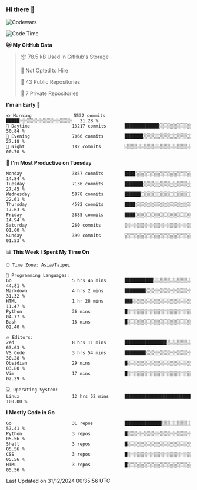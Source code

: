 ### Hi there 👋

![Codewars](https://www.codewars.com/users/omegaatt36/badges/small)

<!--START_SECTION:waka-->
![Code Time](http://img.shields.io/badge/Code%20Time-2%2C949%20hrs%2038%20mins-blue)

**🐱 My GitHub Data** 

> 📦 78.5 kB Used in GitHub's Storage 
 > 
> 🚫 Not Opted to Hire
 > 
> 📜 43 Public Repositories 
 > 
> 🔑 7 Private Repositories 
 > 
**I'm an Early 🐤** 

```text
🌞 Morning                5532 commits        █████░░░░░░░░░░░░░░░░░░░░   21.28 % 
🌆 Daytime                13217 commits       █████████████░░░░░░░░░░░░   50.84 % 
🌃 Evening                7066 commits        ███████░░░░░░░░░░░░░░░░░░   27.18 % 
🌙 Night                  182 commits         ░░░░░░░░░░░░░░░░░░░░░░░░░   00.70 % 
```
📅 **I'm Most Productive on Tuesday** 

```text
Monday                   3857 commits        ████░░░░░░░░░░░░░░░░░░░░░   14.84 % 
Tuesday                  7136 commits        ███████░░░░░░░░░░░░░░░░░░   27.45 % 
Wednesday                5878 commits        ██████░░░░░░░░░░░░░░░░░░░   22.61 % 
Thursday                 4582 commits        ████░░░░░░░░░░░░░░░░░░░░░   17.63 % 
Friday                   3885 commits        ████░░░░░░░░░░░░░░░░░░░░░   14.94 % 
Saturday                 260 commits         ░░░░░░░░░░░░░░░░░░░░░░░░░   01.00 % 
Sunday                   399 commits         ░░░░░░░░░░░░░░░░░░░░░░░░░   01.53 % 
```


📊 **This Week I Spent My Time On** 

```text
🕑︎ Time Zone: Asia/Taipei

💬 Programming Languages: 
Go                       5 hrs 46 mins       ███████████░░░░░░░░░░░░░░   44.81 % 
Markdown                 4 hrs 2 mins        ████████░░░░░░░░░░░░░░░░░   31.32 % 
HTML                     1 hr 28 mins        ███░░░░░░░░░░░░░░░░░░░░░░   11.47 % 
Python                   36 mins             █░░░░░░░░░░░░░░░░░░░░░░░░   04.77 % 
Bash                     18 mins             █░░░░░░░░░░░░░░░░░░░░░░░░   02.40 % 

🔥 Editors: 
Zed                      8 hrs 11 mins       ████████████████░░░░░░░░░   63.63 % 
VS Code                  3 hrs 54 mins       ████████░░░░░░░░░░░░░░░░░   30.28 % 
Obsidian                 29 mins             █░░░░░░░░░░░░░░░░░░░░░░░░   03.80 % 
Vim                      17 mins             █░░░░░░░░░░░░░░░░░░░░░░░░   02.29 % 

💻 Operating System: 
Linux                    12 hrs 52 mins      █████████████████████████   100.00 % 
```

**I Mostly Code in Go** 

```text
Go                       31 repos            ██████████████░░░░░░░░░░░   57.41 % 
Python                   3 repos             █░░░░░░░░░░░░░░░░░░░░░░░░   05.56 % 
Shell                    3 repos             █░░░░░░░░░░░░░░░░░░░░░░░░   05.56 % 
CSS                      3 repos             █░░░░░░░░░░░░░░░░░░░░░░░░   05.56 % 
HTML                     3 repos             █░░░░░░░░░░░░░░░░░░░░░░░░   05.56 % 
```




 Last Updated on 31/12/2024 00:35:56 UTC
<!--END_SECTION:waka-->

<!--
**omegaatt36/omegaatt36** is a ✨ _special_ ✨ repository because its `README.md` (this file) appears on your GitHub profile.

Here are some ideas to get you started:

- 🔭 I’m currently working on ...
- 🌱 I’m currently learning ...
- 👯 I’m looking to collaborate on ...
- 🤔 I’m looking for help with ...
- 💬 Ask me about ...
- 📫 How to reach me: ...
- 😄 Pronouns: ...
- ⚡ Fun fact: ...
-->
